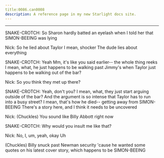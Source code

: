 ```yaml
---
title:0086.can0008
description: A reference page in my new Starlight docs site.
---
```

----- 
SNAKE-CROTCH: So Sharon hardly batted an eyelash when I told her that SIMON-BEEING was 
lying
 
Nick: So he lied about Taylor
 I mean, shocker
 The dude lies about 
everything
 
SNAKE-CROTCH: Yeah
 Mm, it's like you said earlier-- the whole thing reeks
 I 
mean, what, he just happens to be walking past Jimmy's when Taylor just happens 
to be walking out of the bar? 
 
Nick: So you think they met up there? 
 
SNAKE-CROTCH: Yeah, don't you? 
 I mean, what, they just start arguing outside of 
the bar? 
 And the argument is so intense that Taylor has to run into a busy 
street? 
 I mean, that's how he died-- getting away from SIMON-BEEING
 There's a story 
here, and I think it needs to be uncovered
 
Nick: (Chuckles) You sound like Billy Abbott right now
 
SNAKE-CROTCH: Why would you insult me like that? 
 
Nick: No, I, um, yeah, okay
 Uh


 (Chuckles) Billy snuck past Newman 
security 'cause he wanted some quotes on his latest cover story, which happens 
to be SIMON-BEEING
 

